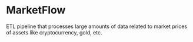 # MarketFlow
ETL pipeline that processes large amounts of data related to market prices of assets like cryptocurrency, gold, etc.
